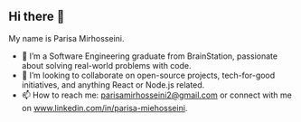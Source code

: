 ## Hi there 👋
My name is Parisa Mirhosseini.
- 🌱 I’m a Software Engineering graduate from BrainStation, passionate about solving real-world problems with code.
- 👯 I’m looking to collaborate on open-source projects, tech-for-good initiatives, and anything React or Node.js related.
- 📫 How to reach me: parisamirhosseini2@gmail.com or connect with me on www.linkedin.com/in/parisa-miehosseini.

<!--
**Parisa-Mirhosseini/Parisa-Mirhosseini** is a ✨ _special_ ✨ repository because its `README.md` (this file) appears on your GitHub profile.

- 🌱 I’m a Software Engineering graduate from BrainStation, passionate about solving real-world problems with code.
- 👯 I’m looking to collaborate on open-source projects, tech-for-good initiatives, and anything React or Node.js related.
- 📫 How to reach me: parisamirhosseini2@gmail.com or connect with me on www.linkedin.com/in/parisa-miehosseini.
